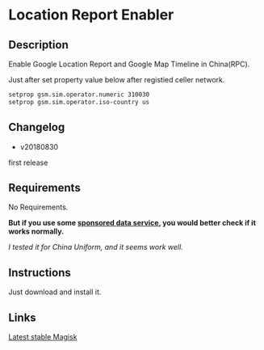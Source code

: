 # **Location Report Enabler**

## Description

Enable Google Location Report and Google Map Timeline in China(RPC).

Just after set property value below after registied celler network.

```bash
setprop gsm.sim.operator.numeric 310030
setprop gsm.sim.operator.iso-country us
```

## Changelog

- v20180830

first release

## Requirements

No Requirements.

**But if you use some [sponsored data service](https://developer.att.com/sponsored-data/support/sponsored-data-api-faqs#whats-sponsored-data), you would better check if it works normally.**

*I tested it for China Uniform, and it seems work well.*

## Instructions

Just download and install it.

## Links

[Latest stable Magisk](http://www.tiny.cc/latestmagisk)